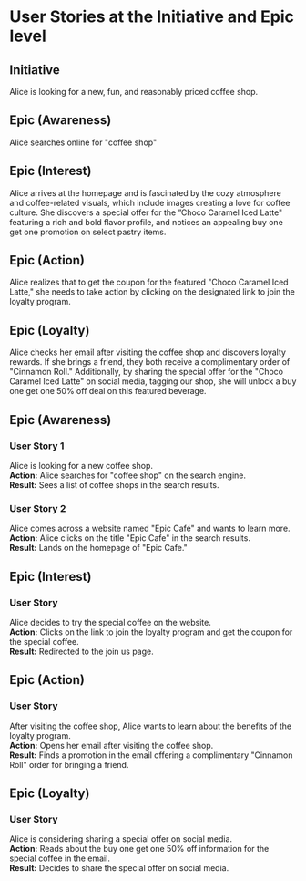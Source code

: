 # User Stories at the Initiative and Epic level

## Initiative
Alice is looking for a new, fun, and reasonably priced coffee shop.

## Epic (Awareness)
Alice searches online for "coffee shop"

## Epic (Interest)
Alice arrives at the homepage and is fascinated by the cozy atmosphere and coffee-related visuals, which include images creating a love for coffee culture. She discovers a special offer for the ”Choco Caramel Iced Latte" featuring a rich and bold flavor profile, and notices an appealing buy one get one promotion on select pastry items.

## Epic (Action)
Alice realizes that to get the coupon for the featured "Choco Caramel Iced Latte," she needs to take action by clicking on the designated link to join the loyalty program.

## Epic (Loyalty)
Alice checks her email after visiting the coffee shop and discovers loyalty rewards. If she brings a friend, they both receive a complimentary order of "Cinnamon Roll." Additionally, by sharing the special offer for the "Choco Caramel Iced Latte" on social media, tagging our shop, she will unlock a buy one get one 50% off deal on this featured beverage.

## Epic (Awareness)
### User Story 1
Alice is looking for a new coffee shop.  
**Action:** Alice searches for "coffee shop" on the search engine.  
**Result:** Sees a list of coffee shops in the search results.

### User Story 2
Alice comes across a website named "Epic Café" and wants to learn more.  
**Action:** Alice clicks on the title "Epic Cafe" in the search results.    
**Result:** Lands on the homepage of "Epic Cafe."

## Epic (Interest)
### User Story
Alice decides to try the special coffee on the website.  
**Action:** Clicks on the link to join the loyalty program and get the coupon for the special coffee.  
**Result:** Redirected to the join us page.  

## Epic (Action)
### User Story
After visiting the coffee shop, Alice wants to learn about the benefits of the loyalty program.  
**Action:** Opens her email after visiting the coffee shop.    
**Result:** Finds a promotion in the email offering a complimentary "Cinnamon Roll" order for bringing a friend.  

## Epic (Loyalty)
### User Story
Alice is considering sharing a special offer on social media.  
**Action:** Reads about the buy one get one 50% off information for the special coffee in the email.  
**Result:** Decides to share the special offer on social media.  